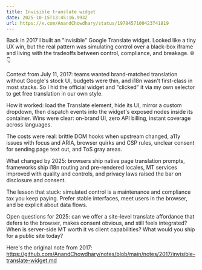 ```yaml
---
title: Invisible translate widget
date: 2025-10-15T13:45:16.993Z
url: https://x.com/AnandChowdhary/status/1978457100423741819
---
```


Back in 2017 I built an "invisible" Google Translate widget. Looked like a tiny UX win, but the real pattern was simulating control over a black-box iframe and living with the tradeoffs between control, compliance, and breakage. 🌐👇  
  
Context from July 11, 2017: teams wanted brand-matched translation without Google's stock UI, budgets were thin, and i18n wasn't first-class in most stacks. So I hid the official widget and "clicked" it via my own selector to get free translation in our own style.  
  
How it worked: load the Translate element, hide its UI, mirror a custom dropdown, then dispatch events into the widget's exposed nodes inside its container. Wins were clear: on-brand UI, zero API billing, instant coverage across languages.  
  
The costs were real: brittle DOM hooks when upstream changed, a11y issues with focus and ARIA, browser quirks and CSP rules, unclear consent for sending page text out, and ToS gray areas.  
  
What changed by 2025: browsers ship native page translation prompts, frameworks ship i18n routing and pre-rendered locales, MT services improved with quality and controls, and privacy laws raised the bar on disclosure and consent.  
  
The lesson that stuck: simulated control is a maintenance and compliance tax you keep paying. Prefer stable interfaces, meet users in the browser, and be explicit about data flows.  
  
Open questions for 2025: can we offer a site-level translate affordance that defers to the browser, makes consent obvious, and still feels integrated? When is server-side MT worth it vs client capabilities? What would you ship for a public site today?  
  
Here's the original note from 2017: <https://github.com/AnandChowdhary/notes/blob/main/notes/2017/invisible-translate-widget.md>

